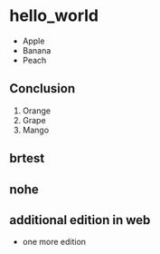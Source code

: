 # hello_world

- Apple
- Banana
- Peach

## Conclusion

1. Orange
1. Grape
1. Mango

## brtest

## nohe

## additional edition in web
  - one more edition
